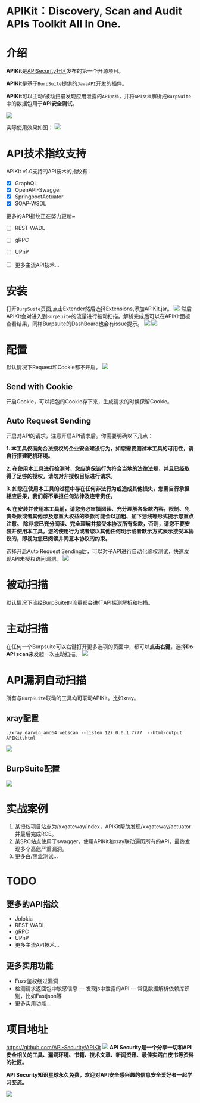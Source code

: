 APIKit：Discovery, Scan and Audit APIs Toolkit All In One.
===

# 介绍
**APIKit**是[APISecurity社区](https://github.com/API-Security)发布的第一个开源项目。

**APIKit**是基于`BurpSuite`提供的`JavaAPI`开发的插件。 

**APIKit**可以主动/被动扫描发现应用泄露的`API文档`，并将`API文档`解析成`BurpSuite`中的数据包用于**API安全测试**。

![](./img/APIKit_ch.png)

实际使用效果如图：
![](./img/demo.png)

# API技术指纹支持
APIKit v1.0支持的API技术的指纹有：
- [x] GraphQL
- [x] OpenAPI-Swagger 
- [x] SpringbootActuator
- [x] SOAP-WSDL

更多的API指纹正在努力更新~
- [ ] REST-WADL
- [ ] gRPC
- [ ] UPnP
- [ ] 更多主流API技术...



# 安装
打开`BurpSuite`页面,点击Extender然后选择Extensions,添加APIKit.jar。
![](./img/install.png)
然后APIKit会对进入到`BurpSuite`的流量进行被动扫描。解析完成后可以在APIKit面板查看结果，同样Burpsuite的DashBoard也会有issue提示。
![](./img/demo.png)
![](./img/dashboard.png)

# 配置
默认情况下Request和Cookie都不开启。
![](./img/config.png)
## Send with Cookie
开启Cookie，可以把包的Cookie存下来，生成请求的时候保留Cookie。

## Auto Request Sending
开启对API的请求，注意开启API请求后。你需要明确以下几点：

**1. 本工具仅面向合法授权的企业安全建设行为，如您需要测试本工具的可用性，请自行搭建靶机环境。**

**2. 在使用本工具进行检测时，您应确保该行为符合当地的法律法规，并且已经取得了足够的授权。请勿对非授权目标进行请求。**

**3. 如您在使用本工具的过程中存在任何非法行为或造成其他损失，您需自行承担相应后果，我们将不承担任何法律及连带责任。**

**4. 在安装并使用本工具前，请您务必审慎阅读、充分理解各条款内容，限制、免责条款或者其他涉及您重大权益的条款可能会以加粗、加下划线等形式提示您重点注意。 除非您已充分阅读、完全理解并接受本协议所有条款，否则，请您不要安装并使用本工具。您的使用行为或者您以其他任何明示或者默示方式表示接受本协议的，即视为您已阅读并同意本协议的约束。**

选择开启Auto Request Sending后，可以对子API进行自动化鉴权测试，快速发现API未授权访问漏洞。
![](./img/req.png)

# 被动扫描
默认情况下流经BurpSuite的流量都会进行API探测解析和扫描。
# 主动扫描
在任何一个Burpsuite可以右键打开更多选项的页面中，都可以**点击右键**，选择**Do API scan**来发起一次主动扫描。
![](./img/activescan.jpg)


# API漏洞自动扫描
所有与`BurpSuite`联动的工具均可联动APIKit。比如xray。
## xray配置
```shell
./xray_darwin_amd64 webscan --listen 127.0.0.1:7777  --html-output APIKit.html
```
![](./img/xray.png)
## BurpSuite配置
![](./img/xrayburp.png)

# 实战案例
1. 某授权项目站点为/xxgateway/index，APIKit帮助发现/xxgateway/actuator并最后完成RCE。
2. 某SRC站点使用了swagger，使用APIKit和xray联动遍历所有的API，最终发现多个高危严重漏洞。
3. 更多白/黑盒测试...

# TODO
## 更多的API指纹
- Jolokia
- REST-WADL
- gRPC
- UPnP
- 更多主流API技术...
## 更多实用功能
- Fuzz鉴权绕过漏洞
- 检测请求返回包中敏感信息
— 发现js中泄露的API 
— 常见数据解析依赖库识别，比如Fastjson等
- 更多实用功能...

# 项目地址

https://github.com/API-Security/APIKit
![](./img/APISecurity.png)
**API Security是一个分享一切和API安全相关的工具、漏洞环境、书籍、技术文章、新闻资讯、最佳实践白皮书等资料的社区。**

**API Security知识星球永久免费，欢迎对API安全感兴趣的信息安全爱好者一起学习交流。**

![](./img/zsxq.jpg)

